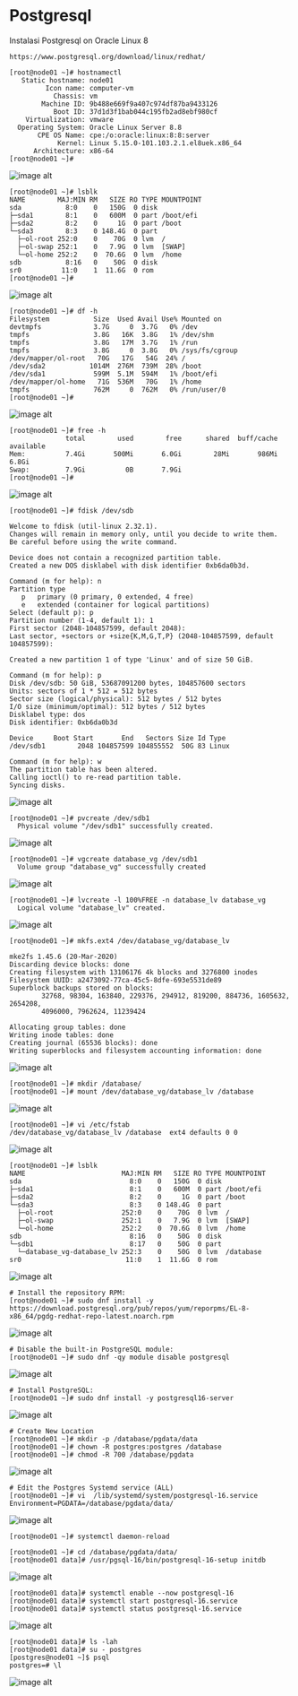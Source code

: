 # Postgresql
Instalasi Postgresql on Oracle Linux 8

```
https://www.postgresql.org/download/linux/redhat/
```
```
[root@node01 ~]# hostnamectl
   Static hostname: node01
         Icon name: computer-vm
           Chassis: vm
        Machine ID: 9b488e669f9a407c974df87ba9433126
           Boot ID: 37d1d3f1bab044c195fb2ad8ebf980cf
    Virtualization: vmware
  Operating System: Oracle Linux Server 8.8
       CPE OS Name: cpe:/o:oracle:linux:8:8:server
            Kernel: Linux 5.15.0-101.103.2.1.el8uek.x86_64
      Architecture: x86-64
[root@node01 ~]#
```
![image alt](https://github.com/abduumr/Postgresql/blob/main/postgres/1.png?raw=true)

```
[root@node01 ~]# lsblk
NAME        MAJ:MIN RM   SIZE RO TYPE MOUNTPOINT
sda           8:0    0   150G  0 disk
├─sda1        8:1    0   600M  0 part /boot/efi
├─sda2        8:2    0     1G  0 part /boot
└─sda3        8:3    0 148.4G  0 part
  ├─ol-root 252:0    0    70G  0 lvm  /
  ├─ol-swap 252:1    0   7.9G  0 lvm  [SWAP]
  └─ol-home 252:2    0  70.6G  0 lvm  /home
sdb           8:16   0    50G  0 disk
sr0          11:0    1  11.6G  0 rom
[root@node01 ~]#
```
![image alt](https://github.com/abduumr/Postgresql/blob/main/postgres/2.png?raw=true)

```
[root@node01 ~]# df -h
Filesystem           Size  Used Avail Use% Mounted on
devtmpfs             3.7G     0  3.7G   0% /dev
tmpfs                3.8G   16K  3.8G   1% /dev/shm
tmpfs                3.8G   17M  3.7G   1% /run
tmpfs                3.8G     0  3.8G   0% /sys/fs/cgroup
/dev/mapper/ol-root   70G   17G   54G  24% /
/dev/sda2           1014M  276M  739M  28% /boot
/dev/sda1            599M  5.1M  594M   1% /boot/efi
/dev/mapper/ol-home   71G  536M   70G   1% /home
tmpfs                762M     0  762M   0% /run/user/0
[root@node01 ~]#
```
![image alt](https://github.com/abduumr/Postgresql/blob/main/postgres/3.png?raw=true)

```
[root@node01 ~]# free -h
              total        used        free      shared  buff/cache   available
Mem:          7.4Gi       500Mi       6.0Gi        28Mi       986Mi       6.8Gi
Swap:         7.9Gi          0B       7.9Gi
[root@node01 ~]#
```
![image alt](https://github.com/abduumr/Postgresql/blob/main/postgres/4.png?raw=true)

```
[root@node01 ~]# fdisk /dev/sdb

Welcome to fdisk (util-linux 2.32.1).
Changes will remain in memory only, until you decide to write them.
Be careful before using the write command.

Device does not contain a recognized partition table.
Created a new DOS disklabel with disk identifier 0xb6da0b3d.

Command (m for help): n
Partition type
   p   primary (0 primary, 0 extended, 4 free)
   e   extended (container for logical partitions)
Select (default p): p
Partition number (1-4, default 1): 1
First sector (2048-104857599, default 2048):
Last sector, +sectors or +size{K,M,G,T,P} (2048-104857599, default 104857599):

Created a new partition 1 of type 'Linux' and of size 50 GiB.

Command (m for help): p
Disk /dev/sdb: 50 GiB, 53687091200 bytes, 104857600 sectors
Units: sectors of 1 * 512 = 512 bytes
Sector size (logical/physical): 512 bytes / 512 bytes
I/O size (minimum/optimal): 512 bytes / 512 bytes
Disklabel type: dos
Disk identifier: 0xb6da0b3d

Device     Boot Start       End   Sectors Size Id Type
/dev/sdb1        2048 104857599 104855552  50G 83 Linux

Command (m for help): w
The partition table has been altered.
Calling ioctl() to re-read partition table.
Syncing disks.
```
![image alt](https://github.com/abduumr/Postgresql/blob/main/postgres/5.png?raw=true)

```
[root@node01 ~]# pvcreate /dev/sdb1
  Physical volume "/dev/sdb1" successfully created.
```
![image alt](https://github.com/abduumr/Postgresql/blob/main/postgres/6.png?raw=true)

```
[root@node01 ~]# vgcreate database_vg /dev/sdb1
  Volume group "database_vg" successfully created
```
![image alt](https://github.com/abduumr/Postgresql/blob/main/postgres/7.png?raw=true)

```
[root@node01 ~]# lvcreate -l 100%FREE -n database_lv database_vg
  Logical volume "database_lv" created.
```
![image alt](https://github.com/abduumr/Postgresql/blob/main/postgres/8.png?raw=true)

```
[root@node01 ~]# mkfs.ext4 /dev/database_vg/database_lv

mke2fs 1.45.6 (20-Mar-2020)
Discarding device blocks: done
Creating filesystem with 13106176 4k blocks and 3276800 inodes
Filesystem UUID: a2473092-77ca-45c5-8dfe-693e5531de89
Superblock backups stored on blocks:
        32768, 98304, 163840, 229376, 294912, 819200, 884736, 1605632, 2654208,
        4096000, 7962624, 11239424

Allocating group tables: done
Writing inode tables: done
Creating journal (65536 blocks): done
Writing superblocks and filesystem accounting information: done
```
![image alt](https://github.com/abduumr/Postgresql/blob/main/postgres/9.png?raw=true)

```
[root@node01 ~]# mkdir /database/
[root@node01 ~]# mount /dev/database_vg/database_lv /database
```
![image alt](https://github.com/abduumr/Postgresql/blob/main/postgres/10.png?raw=true)

```
[root@node01 ~]# vi /etc/fstab
/dev/database_vg/database_lv /database  ext4 defaults 0 0
```
![image alt](https://github.com/abduumr/Postgresql/blob/main/postgres/11.png?raw=true)

```
[root@node01 ~]# lsblk
NAME                        MAJ:MIN RM   SIZE RO TYPE MOUNTPOINT
sda                           8:0    0   150G  0 disk
├─sda1                        8:1    0   600M  0 part /boot/efi
├─sda2                        8:2    0     1G  0 part /boot
└─sda3                        8:3    0 148.4G  0 part
  ├─ol-root                 252:0    0    70G  0 lvm  /
  ├─ol-swap                 252:1    0   7.9G  0 lvm  [SWAP]
  └─ol-home                 252:2    0  70.6G  0 lvm  /home
sdb                           8:16   0    50G  0 disk
└─sdb1                        8:17   0    50G  0 part
  └─database_vg-database_lv 252:3    0    50G  0 lvm  /database
sr0                          11:0    1  11.6G  0 rom
```
![image alt](https://github.com/abduumr/Postgresql/blob/main/postgres/12.png?raw=true)

```
# Install the repository RPM:
[root@node01 ~]# sudo dnf install -y https://download.postgresql.org/pub/repos/yum/reporpms/EL-8-x86_64/pgdg-redhat-repo-latest.noarch.rpm
```
![image alt](https://github.com/abduumr/Postgresql/blob/main/postgres/13.png?raw=true)

```
# Disable the built-in PostgreSQL module:
[root@node01 ~]# sudo dnf -qy module disable postgresql
```
![image alt](https://github.com/abduumr/Postgresql/blob/main/postgres/14.png?raw=true)

```
# Install PostgreSQL:
[root@node01 ~]# sudo dnf install -y postgresql16-server
```
![image alt](https://github.com/abduumr/Postgresql/blob/main/postgres/15.png?raw=true)

```
# Create New Location
[root@node01 ~]# mkdir -p /database/pgdata/data
[root@node01 ~]# chown -R postgres:postgres /database
[root@node01 ~]# chmod -R 700 /database/pgdata
```
![image alt](https://github.com/abduumr/Postgresql/blob/main/postgres/16.png?raw=true)

```
# Edit the Postgres Systemd service (ALL)
[root@node01 ~]# vi  /lib/systemd/system/postgresql-16.service
Environment=PGDATA=/database/pgdata/data/
```
![image alt](https://github.com/abduumr/Postgresql/blob/main/postgres/17.png?raw=true)

```
[root@node01 ~]# systemctl daemon-reload
```
```
[root@node01 ~]# cd /database/pgdata/data/
[root@node01 data]# /usr/pgsql-16/bin/postgresql-16-setup initdb
```
![image alt](https://github.com/abduumr/Postgresql/blob/main/postgres/18.png?raw=true)
```
[root@node01 data]# systemctl enable --now postgresql-16
[root@node01 data]# systemctl start postgresql-16.service
[root@node01 data]# systemctl status postgresql-16.service
```
![image alt](https://github.com/abduumr/Postgresql/blob/main/postgres/19.png?raw=true)
```
[root@node01 data]# ls -lah
[root@node01 data]# su - postgres
[postgres@node01 ~]$ psql
postgres=# \l
```
![image alt](https://github.com/abduumr/Postgresql/blob/main/postgres/20.png?raw=true)
